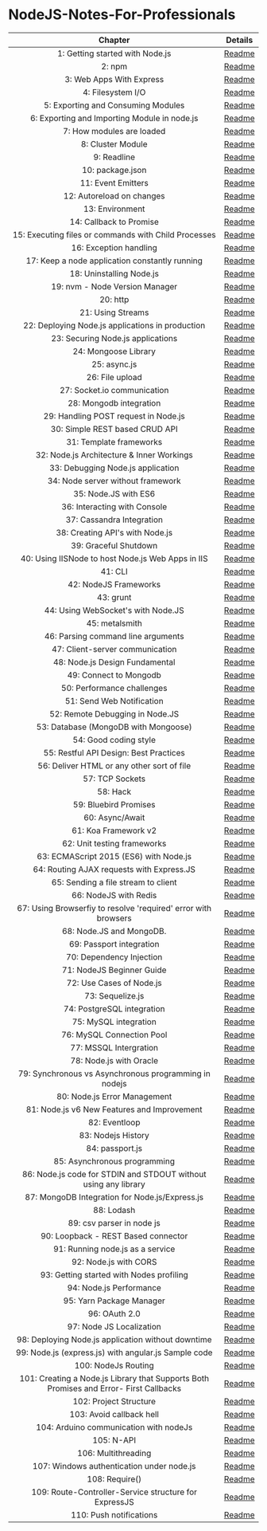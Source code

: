 # NodeJS-Notes-For-Professionals

| Chapter | Details |
|:-------:|:-------:|
| 1: Getting started with Node.js | [Readme](/chapters/1/readme.md) |
| 2: npm | [Readme](/chapters/2/readme.md) |
| 3: Web Apps With Express | [Readme]() |
| 4: Filesystem I/O | [Readme]() |
| 5: Exporting and Consuming Modules | [Readme]() |
| 6: Exporting and Importing Module in node.js | [Readme]() |
| 7: How modules are loaded | [Readme]() |
| 8: Cluster Module | [Readme]() |
| 9: Readline | [Readme]() |
| 10: package.json | [Readme]() |
| 11: Event Emitters | [Readme]() |
| 12: Autoreload on changes | [Readme]() |
| 13: Environment | [Readme]() |
| 14: Callback to Promise | [Readme]() |
| 15: Executing files or commands with Child Processes | [Readme]() |
| 16: Exception handling | [Readme]() |
| 17: Keep a node application constantly running | [Readme]() |
| 18: Uninstalling Node.js | [Readme]() |
| 19: nvm - Node Version Manager | [Readme]() |
| 20: http | [Readme]() |
| 21: Using Streams | [Readme]() |
| 22: Deploying Node.js applications in production | [Readme]() |
| 23: Securing Node.js applications | [Readme]() |
| 24: Mongoose Library | [Readme]() |
| 25: async.js | [Readme]() |
| 26: File upload | [Readme]() |
| 27: Socket.io communication | [Readme]() |
| 28: Mongodb integration | [Readme]() |
| 29: Handling POST request in Node.js | [Readme]() |
| 30: Simple REST based CRUD API | [Readme]() |
| 31: Template frameworks | [Readme]() |
| 32: Node.js Architecture & Inner Workings | [Readme]() |
| 33: Debugging Node.js application | [Readme]() |
| 34: Node server without framework | [Readme]() |
| 35: Node.JS with ES6 | [Readme]() |
| 36: Interacting with Console | [Readme]() |
| 37: Cassandra Integration | [Readme]() |
| 38: Creating API's with Node.js | [Readme]() |
| 39: Graceful Shutdown | [Readme]() |
| 40: Using IISNode to host Node.js Web Apps in IIS | [Readme]() |
| 41: CLI | [Readme]() |
| 42: NodeJS Frameworks | [Readme]() |
| 43: grunt | [Readme]() |
| 44: Using WebSocket's with Node.JS | [Readme]() |
| 45: metalsmith | [Readme]() |
| 46: Parsing command line arguments | [Readme]() |
| 47: Client-server communication | [Readme]() |
| 48: Node.js Design Fundamental | [Readme]() |
| 49: Connect to Mongodb | [Readme]() |
| 50: Performance challenges | [Readme]() |
| 51: Send Web Notification | [Readme]() |
| 52: Remote Debugging in Node.JS | [Readme]() |
| 53: Database (MongoDB with Mongoose) | [Readme]() |
| 54: Good coding style | [Readme]() |
| 55: Restful API Design: Best Practices | [Readme]() |
| 56: Deliver HTML or any other sort of file | [Readme]() |
| 57: TCP Sockets | [Readme]() |
| 58: Hack | [Readme]() |
| 59: Bluebird Promises | [Readme]() |
| 60: Async/Await | [Readme]() |
| 61: Koa Framework v2 | [Readme]() |
| 62: Unit testing frameworks | [Readme]() |
| 63: ECMAScript 2015 (ES6) with Node.js | [Readme]() |
| 64: Routing AJAX requests with Express.JS | [Readme]() |
| 65: Sending a file stream to client | [Readme]() |
| 66: NodeJS with Redis | [Readme]() |
| 67: Using Browserfiy to resolve 'required' error with browsers | [Readme]() |
| 68: Node.JS and MongoDB. | [Readme]() |
| 69: Passport integration | [Readme]() |
| 70: Dependency Injection | [Readme]() |
| 71: NodeJS Beginner Guide | [Readme]() |
| 72: Use Cases of Node.js | [Readme]() |
| 73: Sequelize.js | [Readme]() |
| 74: PostgreSQL integration | [Readme]() |
| 75: MySQL integration | [Readme]() |
| 76: MySQL Connection Pool | [Readme]() |
| 77: MSSQL Intergration | [Readme]() |
| 78: Node.js with Oracle | [Readme]() |
| 79: Synchronous vs Asynchronous programming in nodejs | [Readme]() |
| 80: Node.js Error Management | [Readme]() |
| 81: Node.js v6 New Features and Improvement | [Readme]() |
| 82: Eventloop | [Readme]() |
| 83: Nodejs History | [Readme]() |
| 84: passport.js | [Readme]() |
| 85: Asynchronous programming | [Readme]() |
| 86: Node.js code for STDIN and STDOUT without using any library | [Readme]() |
| 87: MongoDB Integration for Node.js/Express.js | [Readme]() |
| 88: Lodash | [Readme]() |
| 89: csv parser in node js | [Readme]() |
| 90: Loopback - REST Based connector | [Readme]() |
| 91: Running node.js as a service | [Readme]() |
| 92: Node.js with CORS | [Readme]() |
| 93: Getting started with Nodes profiling | [Readme]() |
| 94: Node.js Performance | [Readme]() |
| 95: Yarn Package Manager | [Readme]() |
| 96: OAuth 2.0 | [Readme]() |
| 97: Node JS Localization | [Readme]() |
| 98: Deploying Node.js application without downtime | [Readme]() |
| 99: Node.js (express.js) with angular.js Sample code | [Readme]() |
| 100: NodeJs Routing | [Readme]() |
| 101: Creating a Node.js Library that Supports Both Promises and Error- First Callbacks | [Readme]() |
| 102: Project Structure | [Readme]() |
| 103: Avoid callback hell | [Readme]() |
| 104: Arduino communication with nodeJs | [Readme]() |
| 105: N-API | [Readme]() |
| 106: Multithreading | [Readme]() |
| 107: Windows authentication under node.js | [Readme]() |
| 108: Require() | [Readme]() |
| 109: Route-Controller-Service structure for ExpressJS | [Readme]() |
| 110: Push notifications | [Readme]() |
